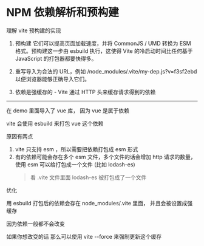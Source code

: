 # NPM 依赖解析和预构建

理解 vite 预构建的实现

1. 预构建 它们可以提高页面加载速度，并将 CommonJS / UMD 转换为 ESM 格式。预构建这一步由 esbuild 执行，这使得 Vite 的冷启动时间比任何基于 JavaScript 的打包器都要快得多。

2. 重写导入为合法的 URL，例如 /node_modules/.vite/my-dep.js?v=f3sf2ebd 以便浏览器能够正确导入它们。

3. 依赖是强缓存的 - Vite 通过 HTTP 头来缓存请求得到的依赖

---

在 demo 里面导入了 vue 库， 因为 vue 是属于依赖

vite 会使用 esbuild 来打包 vue 这个依赖

原因有两点

1. vite 只支持 esm ，所以需要把依赖打包成 esm 形式
2. 有的依赖可能会存在多个 esm 文件，多个文件的话会增加 http 请求的数量，使用 esm 可以给打包成一个文件 (比如 lodash-es)
   > 看 .vite 文件里面 lodash-es 被打包成了一个文件

优化

用 esbuild 打包后的依赖会存在 node_modules/.vite 里面， 并且会被设置成强缓存

因为依赖一般都不会改变

如果你想改变的话 那么可以使用 vite --force 来强制更新这个缓存
